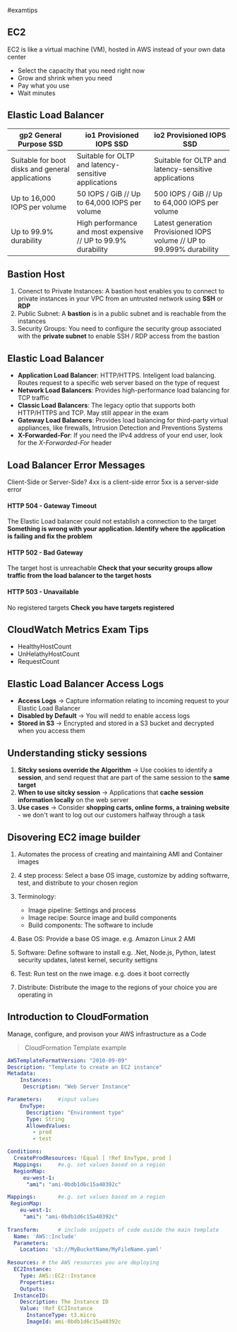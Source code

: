 #examtips 

## EC2 
EC2 is like a virtual machine (VM), hosted in AWS instead of your own data center
- Select the capacity that you need right now 
- Grow and shrink when you need
- Pay what you use
- Wait minutes

## Elastic Load Balancer
 | gp2 General Purpose SSD                          | io1 Provisioned IOPS SSD                                      | io2 Provisioned IOPS SSD |
 | ------------------------------------------------ | ------------------------------------------------------------- | ------------------------ |
 | Suitable for boot disks and general applications | Suitable for OLTP and latency-sensitive applications          |   Suitable for OLTP and latency-sensitive applications                          |
 | Up to 16,000 IOPS per volume                     | 50 IOPS / GiB // Up to 64,000 IOPS per volume                 |   500 IOPS / GiB // Up to 64,000 IOPS per volume                       |
 | Up to 99.9% durability                           | High performance and most expensive // UP to 99.9% durability |   Latest generation Provisioned IOPS volume // UP to 99.999% durability                     |

## Bastion Host
1. Conenct to Private Instances: A bastion host enables you to connect to private instances in your VPC from an untrusted network using **SSH** or **RDP**
2. Public Subnet: A **bastion** is in a public subnet and is reachable from the instances
3. Security Groups: You need to configure the security group associated with the **private subnet** to enable SSH / RDP access from the bastion 

## Elastic Load Balancer
- **Application Load Balancer**: HTTP/HTTPS. Inteligent load balancing. Routes request to a specific web server based on the type of request
- **Network Load Balancers**: Provides high-performance load balancing for TCP traffic
- **Classic Load Balancers**: The legacy optio that supports both HTTP/HTTPS and TCP. May still appear in the exam
- **Gateway Load Balancers**: Provides load balancing for third-party virtual appliances, like firewalls, Intrusion Detection and Preventions Systems
-  **X-Forwarded-For**: If you need the IPv4 address of your end user, look for the _X-Forwarded-For_ header

## Load Balancer Error Messages
Client-Side or Server-Side?
4xx is a client-side error
5xx is a server-side error

#### HTTP 504 - Gateway Timeout
The Elastic Load balancer could not establish a connection to the target
**Something is wrong with your application. Identify where the application is failing and fix the problem**

#### HTTP 502 - Bad Gateway
The target host is unreachable
**Check that your security groups allow traffic from the load balancer to the target hosts**

#### HTTP 503 - Unavailable
No registered targets
**Check you have targets registered**

## CloudWatch Metrics Exam Tips
- HealthyHostCount
- UnHelathyHostCount
- RequestCount

## Elastic Load Balancer Access Logs
- **Access Logs** -> Capture information relating to incoming request to your Elastic Load Balancer
- **Disabled by Default** -> You will nedd to enable access logs
- **Stored in S3** -> Encrypted and stored in a S3 bucket and decrypted when you access them

## Understanding sticky sessions
1. **Sitcky sesions override the Algorithm** -> Use cookies to identify a **session**, and send request that are part of the same session to the **same target** 
2. **When to use sitcky session** -> Applications that **cache session information locally** on the web server
3. **Use cases** -> Consider **shopping carts, online forms, a training website** - we don't want to log out our customers halfway through a task

## Disovering EC2 image builder
1. Automates the process of creating and maintaining AMI and Container images
2. 4 step process: Select a base OS image, customize by adding softwarre, test, and distribute to your chosen region
3. Terminology:
	- Image pipeline: Settings and process
	- Image recipe: Source image and build components
	- Build components: The software to include

1. Base OS: Provide a base OS image. e.g. Amazon Linux 2 AMI
2. Software: Define software to install e.g. .Net, Node.js, Python, latest security updates, latest kernel, security settigns
3. Test: Run test on the nwe image. e.g. does it boot correctly
4. Distribute: Distribute the image to the regions of your choice you are operating in

## Introduction to CloudFormation
Manage, configure, and provison your AWS infrastructure as a Code
> CloudFormation Template example
```yaml
AWSTemplateFormatVersion: "2010-09-09"
Description: "Template to create an EC2 instance"
Metadata:
	Instances:
	 Description: "Web Server Instance"

Parameters: 	#input values
	EnvType:
	  Description: "Environment type"
	  Type: String
	  AllowedValues:
	  	- prod
		- test

Conditions:
  CreateProdResources: !Equal [ !Ref EnvType, prod ]
  Mappings:		#e.g. set values based on a region
  RegionMap:
  	 eu-west-1:
	  "ami": "ami-0bdb1d6c15a40392c"

Mappings:		#e.g. set values based on a region
 RegionMap:
 	eu-west-1:
	 "ami": "ami-0bdb1d6c15a40392c"
	 
Transform: 		# include snippets of code ouside the main template
  Name: 'AWS::Include'
  Parameters:
    Location: 's3://MyBucketName/MyFileName.yaml'
	
Resources: # the AWS resources you are deploying
  EC2Instance:
    Type: AWS::EC2::Instance
	Properties:
	Outputs:
  InstanceID:
  	Description: The Instance ID
	Value: !Ref EC2Instance
	  InstanceType: t3.micro
	  ImageId: ami-0bdb1d6c15a40392c
```



